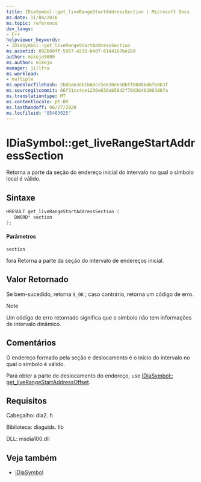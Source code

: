 ```yaml
---
title: IDiaSymbol::get_liveRangeStartAddressSection | Microsoft Docs
ms.date: 11/04/2016
ms.topic: reference
dev_langs:
- C++
helpviewer_keywords:
- IDiaSymbol::get_liveRangeStartAddressSection
ms.assetid: 892b80ff-5957-4233-b4d7-6144167be289
author: mikejo5000
ms.author: mikejo
manager: jillfra
ms.workload:
- multiple
ms.openlocfilehash: 2b8ba63eb1b68cc5e630e650bff80d86d6fb0b3f
ms.sourcegitcommit: 66f31cc4ce1236e638ab58d2f70d3646206386fa
ms.translationtype: MT
ms.contentlocale: pt-BR
ms.lasthandoff: 06/27/2020
ms.locfileid: "85463025"
---
```

# <a name="idiasymbolget_liverangestartaddresssection"></a>IDiaSymbol::get_liveRangeStartAddressSection
Retorna a parte da seção do endereço inicial do intervalo no qual o símbolo local é válido.

## <a name="syntax"></a>Sintaxe

```C++
HRESULT get_liveRangeStartAddressSection ( 
   DWORD* section
);
```

#### <a name="parameters"></a>Parâmetros
 `section`

fora Retorna a parte da seção do intervalo de endereços inicial.

## <a name="return-value"></a>Valor Retornado
 Se bem-sucedido, retorna `S_OK` ; caso contrário, retorna um código de erro.

> [!NOTE]
> Um código de erro retornado significa que o símbolo não tem informações de intervalo dinâmico.

## <a name="remarks"></a>Comentários
 O endereço formado pela seção e deslocamento é o início do intervalo no qual o símbolo é válido.

 Para obter a parte de deslocamento do endereço, use [IDiaSymbol:: get_liveRangeStartAddressOffset](../../debugger/debug-interface-access/idiasymbol-get-liverangestartaddressoffset.md).

## <a name="requirements"></a>Requisitos
 Cabeçalho: dia2. h

 Biblioteca: diaguids. lib

 DLL: msdia100.dll

## <a name="see-also"></a>Veja também
- [IDiaSymbol](../../debugger/debug-interface-access/idiasymbol.md)